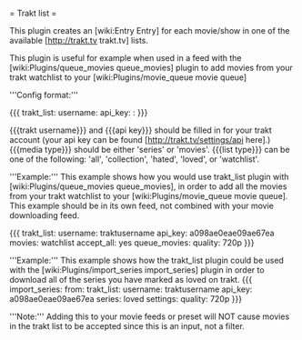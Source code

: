 = Trakt list =

This plugin creates an [wiki:Entry Entry] for each movie/show in one of the available [http://trakt.tv trakt.tv] lists.

This plugin is useful for example when used in a feed with the [wiki:Plugins/queue_movies queue_movies] plugin to add movies from your trakt watchlist to your [wiki:Plugins/movie_queue movie queue]

'''Config format:'''

{{{
trakt_list:
  username: <trakt username>
  api_key: <api key>
  <media type>: <list type>
}}}

{{{trakt username}}} and {{{api key}}} should be filled in for your trakt account (your api key can be found [http://trakt.tv/settings/api here].) {{{media type}}} should be either 'series' or 'movies'. {{{list type}}} can be one of the following: 'all', 'collection', 'hated', 'loved', or 'watchlist'.

'''Example:'''
This example shows how you would use trakt_list plugin with [wiki:Plugins/queue_movies queue_movies], in order to add all the movies from your trakt watchlist to your [wiki:Plugins/movie_queue movie queue]. This example should be in its own feed, not combined with your movie downloading feed.

{{{
trakt_list:
  username: traktusername
  api_key: a098ae0eae09ae67ea
  movies: watchlist
accept_all: yes
queue_movies:
  quality: 720p
}}}

'''Example:'''
This example shows how the trakt_list plugin could be used with the [wiki:Plugins/import_series import_series] plugin in order to download all of the series you have marked as loved on trakt.
{{{
import_series:
  from:
    trakt_list:
      username: traktusername
      api_key: a098ae0eae09ae67ea
      series: loved
  settings:
    quality: 720p
}}}

'''Note:''' Adding this to your movie feeds or preset will NOT cause movies in the trakt list to be accepted since this is an input, not a filter.